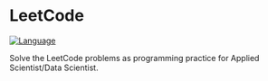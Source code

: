 # LeetCode
[![Language](https://img.shields.io/badge/python-3.7-blue.svg)](https://www.python.org)

Solve the LeetCode problems as programming practice for Applied Scientist/Data Scientist.
